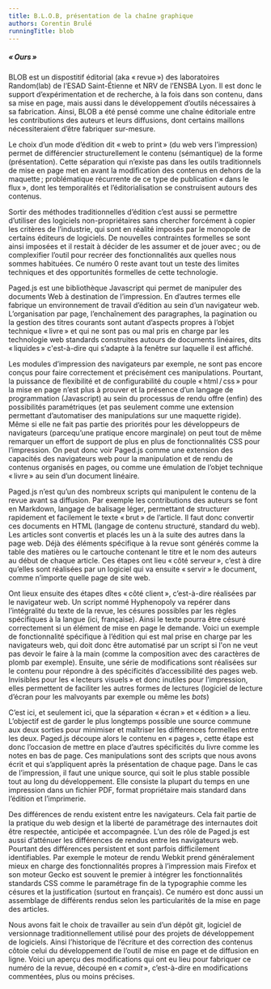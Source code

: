 ```yaml
---
title: B.L.O.B, présentation de la chaîne graphique
authors: Corentin Brulé
runningTitle: blob
---
```


##### «&#8239;Ours&#8239;»

BLOB est un dispostitif éditorial (aka «&#8239;revue&#8239;») des laboratoires Random(lab) de l’ESAD Saint-Étienne et NRV de l’ENSBA Lyon.
Il est donc le support d’expérimentation et de recherche, à la fois dans son contenu, dans sa mise en page, mais aussi dans le développement d’outils nécessaires à sa fabrication.
Ainsi, BLOB a été pensé comme une chaîne éditoriale entre les contributions des auteurs et leurs diffusions, dont certains maillons nécessiteraient d’être fabriquer sur-mesure.

Le choix d’un mode d’édition dit «&#8239;web to print&#8239;» (du web vers l’impression) permet de différencier structurellement le contenu (sémantique) de la forme (présentation).
Cette séparation qui n’existe pas dans les outils traditionnels de mise en page met en avant la modification des contenus en dehors de la maquette&#8239;; problématique récurrente de ce type de publication «&#8239;dans le flux&#8239;», dont les temporalités et l’éditorialisation se construisent autours des contenus.

Sortir des méthodes traditionnelles d’édition c’est aussi se permettre d’utiliser des logiciels non-propriétaires sans chercher forcément à copier les critères de l’industrie, qui sont en réalité imposés par le monopole de certains éditeurs de logiciels. De nouvelles contraintes formelles se sont ainsi imposées et il restait à décider de les assumer et de jouer avec&#8239;; ou de complexifier l’outil pour recréer des fonctionnalités aux quelles nous sommes habituées. Ce numéro 0 reste avant tout un teste des limites techniques et des opportunités formelles de cette technologie.

Paged.js est une bibliothèque Javascript qui permet de manipuler des documents Web à destination de l’impression. En d’autres termes elle fabrique un environnement de travail d’édition au sein d’un navigateur web.
L’organisation par page, l’enchaînement des paragraphes, la pagination ou la gestion des titres courants sont autant d’aspects propres à l’objet technique «&#8239;livre&#8239;» et qui ne sont pas ou mal pris en charge par les technologie web standards construites autours de documents linéaires, dits «&#8239;liquides&#8239;» c'est-à-dire qui s’adapte à la fenêtre sur laquelle il est affiché.

Les modules d’impression des navigateurs par exemple, ne sont pas encore conçus pour faire correctement et précisément ces manipulations.
Pourtant, la puissance de flexibilité et de configurabilité du couple «&#8239;html&#8239;/&#8239;css&#8239;» pour la mise en page n’est plus à prouver et la présence d’un langage de programmation (Javascript) au sein du processus de rendu offre (enfin) des possibilités paramétriques (et pas seulement comme une extension permettant d’automatiser des manipulations sur une maquette rigide).
Même si elle ne fait pas partie des priorités pour les développeurs de navigateurs (parcequ’une pratique encore marginale) on peut tout de même remarquer un effort de support de plus en plus de fonctionnalités CSS pour l’impression.
On peut donc voir Paged.js comme une extension des capacités des navigateurs web pour la manipulation et de rendu de contenus organisés en pages, ou comme une émulation de l’objet technique «&#8239;livre&#8239;» au sein d’un document linéaire.

Paged.js n’est qu’un des nombreux scripts qui manipulent le contenu de la revue avant sa diffusion.
Par exemple les contributions des auteurs se font en Markdown, langage de balisage léger, permettant de structurer rapidement et facilement le texte «&#8239;brut&#8239;» de l’article. Il faut donc convertir ces documents en HTML (langage de contenu structuré, standard du web).
Les articles sont convertis et placés les un à la suite des autres dans la page web. Déjà des éléments spécifique à la revue sont générés comme la table des matières ou le cartouche contenant le titre et le nom des auteurs au début de chaque article.
Ces étapes ont lieu «&#8239;côté serveur&#8239;», c’est à dire qu’elles sont réalisées par un logiciel qui va ensuite «&#8239;servir&#8239;» le document, comme n’importe quelle page de site web.

Ont lieux ensuite des étapes dîtes «&#8239;côté client&#8239;», c’est-à-dire réalisées par le navigateur web.
Un script nommé Hyphenopoly va repérer dans l’intégralité du texte de la revue, les césures possibles par les règles spécifiques à la langue (ici, française). Ainsi le texte pourra être césuré correctement si un élément de mise en page le demande.
Voici un exemple de fonctionnalité spécifique à l’édition qui est mal prise en charge par les navigateurs web, qui doit donc être automatisé par un script si l'on ne veut pas devoir le faire à la main (comme la composition avec des caractères de plomb par exemple).
Ensuite, une série de modifications sont réalisées sur le contenu pour répondre à des spécificités d’accessibilité des pages web. Invisibles pour les «&#8239;lecteurs visuels&#8239;» et donc inutiles pour l’impression, elles permettent de faciliter les autres formes de lectures (logiciel de lecture d’écran pour les malvoyants par exemple ou même les *bots*)

C’est ici, et seulement ici, que la séparation «&#8239;écran&#8239;» et «&#8239;édition&#8239;» a lieu. L’objectif est de garder le plus longtemps possible une source commune aux deux sorties pour minimiser et maîtriser les différences formelles entre les deux.
Paged.js découpe alors le contenu en «&#8239;pages&#8239;», cette étape est donc l’occasion de mettre en place d’autres spécificités du livre comme les notes en bas de page. Ces manipulations sont des scripts que nous avons écrit et qui s’appliquent après la présentation de chaque page.
Dans le cas de l’impression, il faut une unique source, qui soit le plus stable possible tout au long du développement. Elle consiste la plupart du temps en une impression dans un fichier PDF, format propriétaire mais standard dans l’édition et l’imprimerie.

Des différences de rendu existent entre les navigateurs. Cela fait partie de la pratique du web design et la liberté de paramétrage des internautes doit être respectée, anticipée et accompagnée. L’un des rôle de Paged.js est aussi d’atténuer les différences de rendus entre les navigateurs web. Pourtant des différences persistent et sont parfois difficilement identifiables. Par exemple le moteur de rendu Webkit prend généralement mieux en charge des fonctionnalités propres à l’impression mais Firefox et son moteur Gecko est souvent le premier à intégrer les fonctionnalités standards CSS comme le paramétrage fin de la typographie comme les césures et la justification (surtout en français). Ce numéro est donc aussi un assemblage de différents rendus selon les particularités de la mise en page des articles.

Nous avons fait le choix de travailler au sein d’un dépôt git, logiciel de versionnage traditionnellement utilisé pour des projets de développement de logiciels. Ainsi l’historique de l’écriture et des correction des contenus côtoie celui du développement de l’outil de mise en page et de diffusion en ligne.
Voici un aperçu des modifications qui ont eu lieu pour fabriquer ce numéro de la revue, découpé en «&#8239;*comit*&#8239;», c’est-à-dire en modifications commentées, plus ou moins précises.
